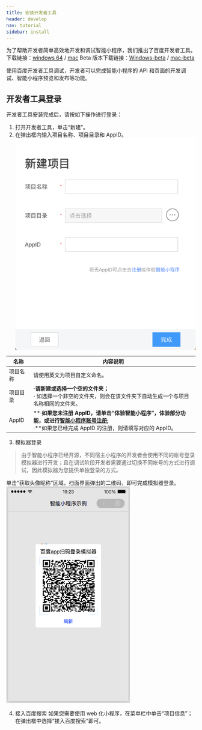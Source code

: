 ```yaml
---
title: 安装开发者工具
header: develop
nav: tutorial
sidebar: install
---
```

为了帮助开发者简单高效地开发和调试智能小程序，我们推出了百度开发者工具。
下载链接：[windows 64](http://smartprogram.baidu.com/mappconsole/api/devDownload?system=windows&type=online) / [mac](http://smartprogram.baidu.com/mappconsole/api/devDownload?system=mac&type=online)
Beta 版本下载链接：[Windows-beta](http://smartprogram.baidu.com/mappconsole/api/devDownload?system=windows&type=beta) / [mac-beta](http://smartprogram.baidu.com/mappconsole/api/devDownload?system=mac&type=beta)

使用百度开发者工具调试，开发者可以完成智能小程序的 API 和页面的开发调试、智能小程序预览和发布等功能。

## 开发者工具登录

开发者工具安装完成后，请按如下操作进行登录：
1. 打开开发者工具，单击“新建”。
2. 在弹出框内输入项目名称、项目目录和 AppID。
 ![图片](../../../img/tool/工具03.png)

|名称|内容说明|
|--|--|
|项目名称|请使用英文为项目自定义命名。|
|项目目录|**·**请新建或选择一个空的文件夹；<br>**·** 如选择一个非空的文件夹，则会在该文件夹下自动生成一个与项目名称相同的文件夹。|
|AppID|**·**如果您未注册 AppID，请单击“体验智能小程序”，体验部分功能，或进行<a href="https://smartprogram.baidu.com/docs/introduction/register/">智能小程序账号注册</a>;<br>**·**如果您已经完成 AppID 的注册，则请填写对应的 AppID。|

3. 模拟器登录

> 由于智能小程序已经开源，不同宿主小程序的开发者会使用不同的帐号登录模拟器进行开发；且在调试阶段开发者需要通过切换不同帐号的方式进行调试，因此模拟器为您提供单独登录的方式。

单击“获取头像昵称”区域，扫面界面弹出的二维码，即可完成模拟器登录。
 ![图片](../../../img/tool/模拟器.png)

4. 接入百度搜索
如果您需要使用 web 化小程序，在菜单栏中单击“项目信息”；在弹出框中选择“接入百度搜索”即可。

